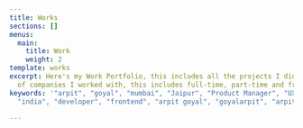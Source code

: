 ```yaml
---
title: Works
sections: []
menus:
  main:
    title: Work
    weight: 2
template: works
excerpt: Here's my Work Portfolio, this includes all the projects I did as a part
  of companies I worked with, this includes full-time, part-time and freelance works.
keywords: '"arpit", "goyal", "mumbai", "Jaipur", "Product Manager", "UX designer",
  "india", "developer", "frontend", "arpit goyal", "goyalarpit", "arpitgoyal"'

---
```

